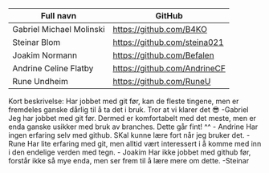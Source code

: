 | Full navn | GitHub |
| ----------- | ----------- |
| Gabriel Michael Molinski | https://github.com/B4KO   |
| Steinar Blom | https://github.com/steina021 |
| Joakim Normann | https://github.com/Befalen   |
| Andrine Celine Flatby | https://github.com/AndrineCF   |
| Rune Undheim |  https://github.com/RuneU |

Kort beskrivelse:
Har jobbet med git før, kan de fleste tingene, men er fremdeles ganske dårlig til å ta det i bruk. Tror at vi klarer det 😎 -Gabriel
Jeg har jobbet med git før. Dermed er komfortabelt med det meste, men er enda ganske usikker med bruk av branches. Dette går fint! ^^ - Andrine 
Har ingen erfaring selv med github. SKal kunne lære fort når jeg bruker det. -Rune
Har lite erfaring med git, men alltid vært interessert i å komme med inn i den endelige verden med tegn. - Joakim
Har ikke jobbet med github før, forstår ikke så mye enda, men ser frem til å lære mere om dette. -Steinar


